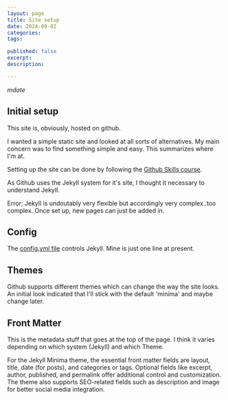 ```yaml
---
layout: page
title: Site setup
date: 2024-09-02
categories:
tags:

published: false
excerpt:
description:

---
```

${mdate}$

## Initial setup

This site is, obviously, hosted on github. 

I wanted a simple static site and looked at all sorts of alternatives. My main concern was to find something simple and easy. This summarizes where I'm at.

Setting up the site can be done by following the [Github Skills course](https://github.com/skills/github-pages).

As Github uses the Jekyll system for it's site, I thought it necessary to understand Jekyll.

Error; Jekyll is undoutably very flexible but accordingly very complex..too complex. Once set up, new pages can just be added in. 

## Config

The [config.yml file](https://github.com/bryansplace/bryansplace.github.io/blob/main/_config.yml)  controls Jekyll. Mine is just  one line at present.

## Themes

Github supports different themes which can change the way the site looks. An initial look indicated that I'll stick with the default 'minima' and maybe change later.



## Front Matter

This is the metadata stuff that goes at the top of the page. I think it varies depending on which system (Jekyll) and which Theme.

For the Jekyll Minima theme, the essential front matter fields are layout, title, date (for posts), and categories or tags. Optional fields like excerpt, author, published, and permalink offer additional control and customization. The theme also supports SEO-related fields such as description and image for better social media integration.




